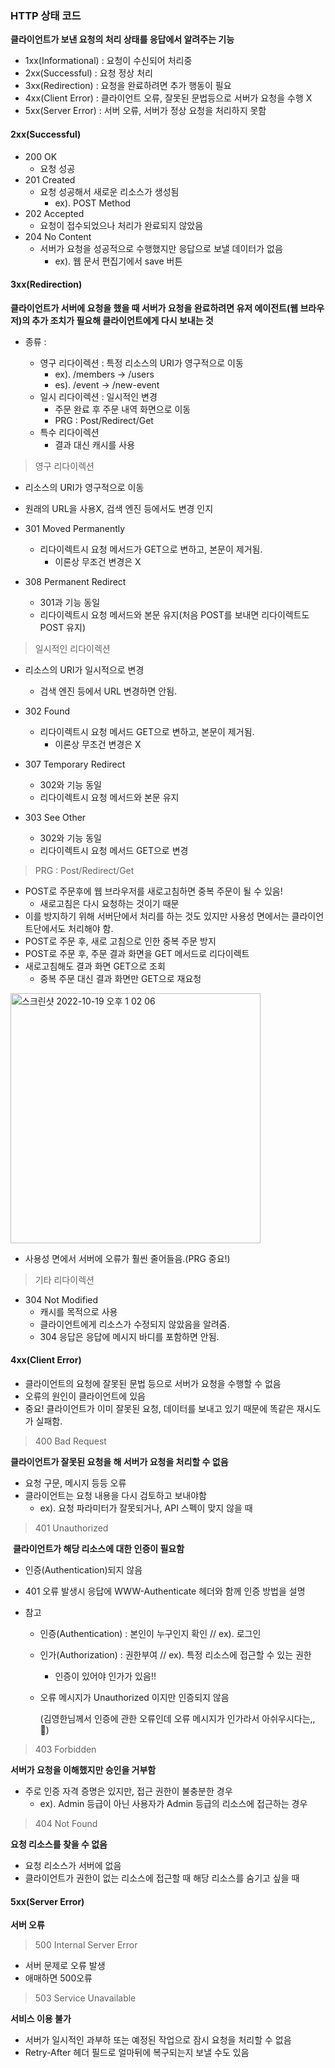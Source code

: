 ### HTTP 상태 코드

**클라이언트가 보낸 요청의 처리 상태를 응답에서 알려주는 기능**

- 1xx(Informational) : 요청이 수신되어 처리중
- 2xx(Successful) : 요청 정상 처리
- 3xx(Redirection) : 요청을 완료하려면 추가 행동이 필요
- 4xx(Client Error) : 클라이언트 오류, 잘못된 문법등으로 서버가 요청을 수행 X
- 5xx(Server Error) : 서버 오류, 서버가 정상 요청을 처리하지 못함



#### 2xx(Successful)

- 200 OK
  - 요청 성공
- 201 Created
  - 요청 성공해서 새로운 리소스가 생성됨
    - ex). POST Method
- 202 Accepted
  - 요청이 접수되었으나 처리가 완료되지 않았음
- 204 No Content
  - 서버가 요청을 성공적으로 수행했지만 응답으로 보낼 데이터가 없음
    - ex). 웹 문서 편집기에서 save 버튼



#### 3xx(Redirection)

**클라이언트가 서버에 요청을 했을 때 서버가 요청을 완료하려면 유저 에이전트(웹 브라우저)의 추가 조치가 필요해 클라이언트에게 다시 보내는 것**

- 종류 :

  - 영구 리다이렉션 : 특정 리소스의 URI가 영구적으로 이동
    - ex). /members -> /users
    - es). /event -> /new-event
  - 일시 리다이렉션 : 일시적인 변경
    - 주문 완료 후 주문 내역 화면으로 이동
    - PRG : Post/Redirect/Get
  - 특수 리다이렉션
    - 결과 대신 캐시를 사용

  

> 영구 리다이렉션

- 리소스의 URI가 영구적으로 이동

- 원래의 URL을 사용X, 검색 엔진 등에서도 변경 인지

- 301 Moved Permanently

  - 리다이렉트시 요청 메서드가 GET으로 변하고, 본문이 제거됨.
    - 이론상 무조건 변경은 X

- 308 Permanent Redirect

  - 301과 기능 동일
  - 리다이렉트시 요청 메서드와 본문 유지(처음 POST를 보내면 리다이렉트도 POST 유지)

  

> 일시적인 리다이렉션

- 리소스의 URI가 일시적으로 변경

  - 검색 엔진 등에서 URL 변경하면 안됨.

- 302 Found

  - 리다이렉트시 요청 메서드 GET으로 변하고, 본문이 제거됨.
    - 이론상 무조건 변경은 X

- 307 Temporary Redirect

  - 302와 기능 동일
  - 리다이렉트시 요청 메서드와 본문 유지

- 303 See Other

  - 302와 기능 동일
  - 리다이렉트시 요청 메서드 GET으로 변경

  

> PRG : Post/Redirect/Get

- POST로 주문후에 웹 브라우저를 새로고침하면 중복 주문이 될 수 있음!
  - 새로고침은 다시 요청하는 것이기 때문
- 이를 방지하기 위해 서버단에서 처리를 하는 것도 있지만 사용성 면에서는 클라이언트단에서도 처리해야 함.
- POST로 주문 후, 새로 고침으로 인한 중복 주문 방지
- POST로 주문 후, 주문 결과 화면을 GET 메서드로 리다이렉트
- 새로고침해도 결과 화면 GET으로 조회
  - 중복 주문 대신 결과 화면만 GET으로 재요청

<img width="400" alt="스크린샷 2022-10-19 오후 1 02 06" src="https://user-images.githubusercontent.com/91196025/196597920-8832d1e6-36e1-43c6-8fb9-4d445ab901b7.png">

- 사용성 면에서 서버에 오류가 훨씬 줄어들음.(PRG 중요!)



> 기타 리다이렉션

- 304 Not Modified
  - 캐시를 목적으로 사용
  - 클라이언트에게 리소스가 수정되지 않았음을 알려줌.
  - 304 응답은 응답에 메시지 바디를 포함하면 안됨.



#### 4xx(Client Error)

- 클라이언트의 요청에 잘못된 문법 등으로 서버가 요청을 수행할 수 없음
- 오류의 원인이 클라이언트에 있음
- 중요! 클라이언트가 이미 잘못된 요청, 데이터를 보내고 있기 때문에 똑같은 재시도가 실패함.



> 400 Bad Request

**클라이언트가 잘못된 요청을 해 서버가 요청을 처리할 수 없음**

- 요청 구문, 메시지 등등 오류
- 클라이언트는 요청 내용을 다시 검토하고 보내야함
  - ex). 요청 파라미터가 잘못되거나, API 스펙이 맞지 않을 때



> 401 Unauthorized

​	**클라이언트가 해당 리소스에 대한 인증이 필요함**

- 인증(Authentication)되지 않음

- 401 오류 발생시 응답에 WWW-Authenticate 헤더와 함께 인증 방법을 설명

- 참고

  - 인증(Authentication) : 본인이 누구인지 확인 // ex). 로그인

  - 인가(Authorization) : 권한부여 // ex). 특정 리소스에 접근할 수 있는 권한

    - 인증이 있어야 인가가 있음!!

  - 오류 메시지가 Unauthorized 이지만 인증되지 않음

    (김영한님께서 인증에 관한 오류인데 오류 메시지가 인가라서 아쉬우시다는,, 🙂)



> 403 Forbidden

**서버가 요청을 이해했지만 승인을 거부함**

- 주로 인증 자격 증명은 있지만, 접근 권한이 불충분한 경우
  - ex). Admin 등급이 아닌 사용자가 Admin 등급의 리소스에 접근하는 경우



> 404 Not Found

**요청 리소스를 찾을 수 없음**

- 요청 리소스가 서버에 없음
- 클라이언트가 권한이 없는 리소스에 접근할 때 해당 리소스를 숨기고 싶을 때



#### 5xx(Server Error)

**서버 오류**



> 500 Internal Server Error

- 서버 문제로 오류 발생 
- 애매하면 500오류



> 503 Service Unavailable

**서비스 이용 불가**

- 서버가 일시적인 과부하 또는 예정된 작업으로 잠시 요청을 처리할 수 없음
- Retry-After 헤더 필드로 얼마뒤에 복구되는지 보낼 수도 있음

